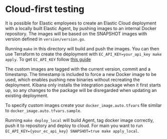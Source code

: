# Cloud-first testing

It is possible for Elastic employees to create an Elastic Cloud deployment with a locally
built Elastic Agent, by pushing images to an internal Docker repository. The images will be 
based on the SNAPSHOT images with version defined in `version/version.go`.

Running `make` in this directory will build and push the images. You can then use Terraform
to create the deployment with `EC_API_KEY=your_api_key make apply`.
To get `EC_API_KEY` follow [this guide](https://www.elastic.co/guide/en/cloud/current/ec-api-authentication.html)

The custom images are tagged with the current version, commit and a timestamp. The
timestamp is included to force a new Docker image to be used, which enables pushing new
binaries without recreating the deployment. Kibana only installs the integration
package when it first starts up, so any changes to the package will be disregarded when
updating an existing deployment.


To specify custom images create your `docker_image.auto.tfvars` file similar to `docker_image.auto.tfvars.sample`. 

Running `make deploy_local` will build Agent, tag docker image correctly, push it to repository and deploy to cloud.
For main you want to run `EC_API_KEY={your_ec_api_key} SNAPSHOT=true make apply_local`.